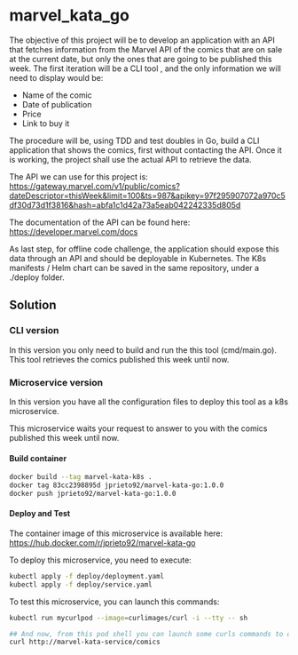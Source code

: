 # marvel_kata_go
The objective of this project will be to develop an application with an API that fetches information from the Marvel API of the comics that are on sale at the current date, but only the ones that are going to be published this week. The first iteration will be a CLI tool , and the only information we will need to display would be:

- Name of the comic
- Date of publication
- Price
- Link to buy it

The procedure will be, using TDD and test doubles in Go, build a CLI application that shows the comics, first without contacting the API.
Once it is working, the project shall use the actual API to retrieve the data.

The API we can use for this project is:
https://gateway.marvel.com/v1/public/comics?dateDescriptor=thisWeek&limit=100&ts=987&apikey=97f295907072a970c5df30d73d1f3816&hash=abfa1c1d42a73a5eab042242335d805d

The documentation of the API can be found here:
https://developer.marvel.com/docs

As last step, for offline code challenge, the application should expose this data through an API and should be deployable in Kubernetes. The K8s manifests / Helm chart can be saved in the same repository, under a ./deploy folder.

## Solution
### CLI version
In this version you only need to build and run the this tool (cmd/main.go). This tool retrieves the comics published this week until now.

### Microservice version
In this version you have all the configuration files to deploy this tool as a k8s microservice.

This microservice waits your request to answer to you with the comics published this week until now.

#### Build container

```bash
docker build --tag marvel-kata-k8s .
docker tag 83cc2398895d jprieto92/marvel-kata-go:1.0.0
docker push jprieto92/marvel-kata-go:1.0.0
```

#### Deploy and Test
The container image of this microservice is available here: https://hub.docker.com/r/jprieto92/marvel-kata-go

To deploy this microservice, you need to execute:

```bash
kubectl apply -f deploy/deployment.yaml
kubectl apply -f deploy/service.yaml
```

To test this microservice, you can launch this commands:
```bash
kubectl run mycurlpod --image=curlimages/curl -i --tty -- sh

## And now, from this pod shell you can launch some curls commands to our deployed service:
curl http://marvel-kata-service/comics
```
